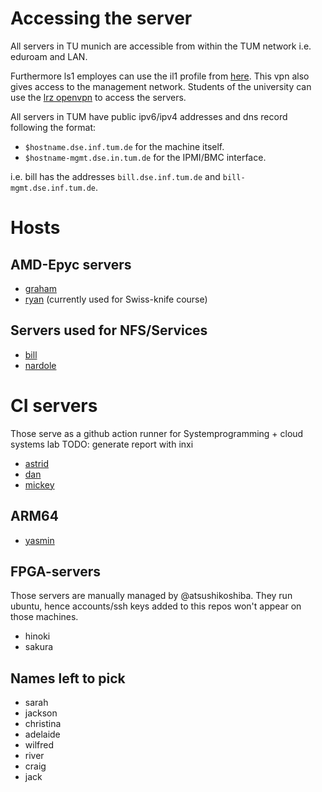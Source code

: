 # Accessing the server

All servers in TU munich are accessible from within the TUM network i.e. eduroam and LAN.

Furthermore ls1 employes can use the il1 profile from
[here](https://vpn.rbg.tum.de). This vpn also gives access to the management
network. Students of the university can use the [lrz
openvpn](https://doku.lrz.de/display/PUBLIC/VPN+-+OpenVPN+Testbetrieb) to access
the servers.

All servers in TUM have public ipv6/ipv4 addresses and dns record following the format:

- `$hostname.dse.inf.tum.de` for the machine itself.
- `$hostname-mgmt.dse.in.tum.de` for the IPMI/BMC interface.

i.e. bill has the addresses `bill.dse.inf.tum.de` and `bill-mgmt.dse.inf.tum.de`.

# Hosts

## AMD-Epyc servers

- [graham](graham.md)
- [ryan](ryan.md) (currently used for Swiss-knife course)

## Servers used for NFS/Services

- [bill](bill.md)
- [nardole](nardole.md)

# CI servers

Those serve as a github action runner for Systemprogramming + cloud systems lab
TODO: generate report with inxi

- [astrid](astrid.md)
- [dan](dan.md)
- [mickey](mickey.md)

## ARM64

- [yasmin](yasmin.md)

## FPGA-servers

Those servers are manually managed by @atsushikoshiba.
They run ubuntu, hence accounts/ssh keys added to this repos won't appear on those
machines.

- hinoki
- sakura

## Names left to pick

- sarah
- jackson
- christina
- adelaide
- wilfred
- river
- craig
- jack

